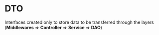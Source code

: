 # DTO

Interfaces created only to store data to be transferred through the layers (**Middlewares** => **Controller** => **Service** => **DAO**)
